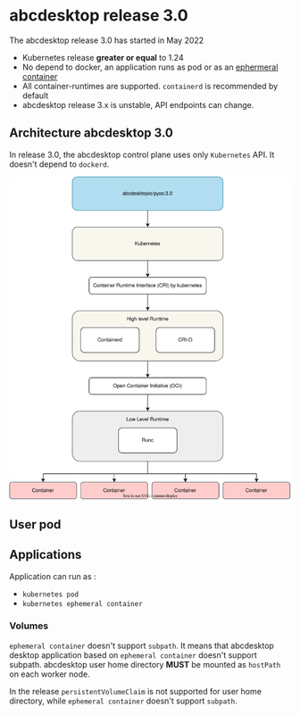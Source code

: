 # abcdesktop release 3.0

The abcdesktop release 3.0 has started in May 2022

* Kubernetes release **greater or equal** to 1.24
* No depend to docker, an application runs as pod or as an [ephermeral container](https://kubernetes.io/docs/concepts/workloads/pods/ephemeral-containers/)
* All container-runtimes are supported. `containerd` is recommended by default
* abcdesktop release 3.x is unstable, API endpoints can change.

## Architecture abcdesktop 3.0

In release 3.0, the abcdesktop control plane uses only `Kubernetes` API. It doesn't depend to `dockerd`. 

![abcdesktop design](config/img/kubernetes.abcdesktop.3.0.svg)

## User pod

## Applications


Application can run as : 

  - `kubernetes pod`
  - `kubernetes ephemeral container`

### Volumes

`ephemeral container` doesn't support `subpath`. It means that abcdesktop desktop application based on `ephemeral container` doesn't support subpath. abcdesktop user home directory **MUST** be mounted as `hostPath` on each worker node.

In the release `persistentVolumeClaim` is not supported for user home directory, while `ephemeral container` doesn't support `subpath`.
